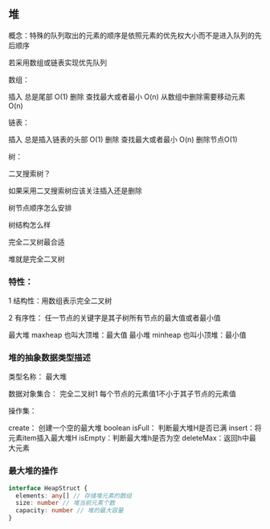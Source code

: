 ## 堆

概念：特殊的队列取出的元素的顺序是依照元素的优先权大小而不是进入队列的先后顺序

若采用数组或链表实现优先队列

数组：

插入 总是尾部  O(1)
删除 查找最大或者最小 O(n) 从数组中删除需要移动元素 O(n)

链表：

插入 总是插入链表的头部  O(1)
删除 查找最大或者最小 O(n) 删除节点O(1)

树：

二叉搜索树？

如果采用二叉搜索树应该关注插入还是删除

  树节点顺序怎么安排

  树结构怎么样

完全二叉树最合适

堆就是完全二叉树

### 特性：

1 结构性：用数组表示完全二叉树

2 有序性： 任一节点的关键字是其子树所有节点的最大值或者最小值

  最大堆 maxheap 也叫大顶堆：最大值
  最小堆 minheap 也叫小顶堆：最小值

### 堆的抽象数据类型描述

类型名称： 最大堆

数据对象集合： 完全二叉树1 每个节点的元素值1不小于其子节点的元素值

操作集：

create： 创建一个空的最大堆
boolean isFull： 判断最大堆H是否已满
insert：将元素item插入最大堆H
isEmpty：判断最大堆h是否为空
deleteMax：返回h中最大元素

### 最大堆的操作

```ts
interface HeapStruct {
  elements: any[] // 存储堆元素的数组
  size: number // 堆当前元素个数
  capacity: number // 堆的最大容量
}
```

